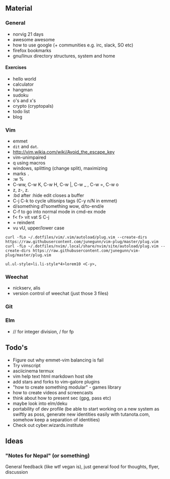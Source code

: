 ## Material

### General

- norvig 21 days
- awesome awesome
- how to use google (+ communities e.g. irc, slack, SO etc)
- firefox bookmarks
- gnu/linux directory structures, system and home

#### Exercises

- hello world
- calculator
- hangman
- sudoku
- o's and x's
- crypto (cryptopals)
- todo list
- blog

### Vim

- emmet
- `dit` and `dat`.
- http://vim.wikia.com/wiki/Avoid_the_escape_key
- vim-unimpaired
- q using macros
- windows, splitting (change split), maximizing
- marks `.`
- :w %<TAB>
- C-ww, C-w K, C-w H, C-w |, C-w _ , C-w =, C-w o
- z<cr>, z-, z.
- :bd after :hide edit closes a buffer
- C-j C-k to cycle ultisnips tags (C-y n/N in emmet)
- d/something d?something wow, d/to-end/e
- C-f to go into normal mode in cmd-ex mode
- f< f> vit vat S C-j
- = reindent
- vu vU, upper/lower case

```
curl -fLo ~/.dotfiles/vim/.vim/autoload/plug.vim --create-dirs https://raw.githubusercontent.com/junegunn/vim-plug/master/plug.vim
curl -fLo ~/.dotfiles/nvim/.local/share/nvim/site/autoload/plug.vim --create-dirs https://raw.githubusercontent.com/junegunn/vim-plug/master/plug.vim
```

```
ul.ul-style>li.li-style*4>lorem10 <C-y>,
```

### Weechat
- nickserv, alis
- version control of weechat (just those 3 files)

### Git

### Elm
- // for integer division, / for fp

## Todo's

- Figure out why emmet-vim balancing is fail
- Try vimscript
- asciicinema termux
- vim help text html markdown host site
- add stars and forks to vim-galore plugins
- "how to create something modular" - games library
- how to create videos and screencasts
- think about how to present sec (gpg, pass etc)
- maybe look into elm/deku
- portability of dev profile (be able to start working on a new system as swiftly as poss, generate new identities easily with tutanota.com, somehow keep a separation of identities)
- Check out cyber.wizards.institute

## Ideas

### "Notes for Nepal" (or something)

General feedback (like wtf vegan is), just general food for thoughts, flyer, discussion
